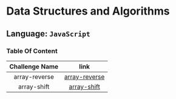 # Data Structures and Algorithms

## Language: `JavaScript`

### Table Of Content

| Challenge Name |                                                            link                                                             |
| :------------: | :-------------------------------------------------------------------------------------------------------------------------: |
| array-reverse  | [array-reverse](https://github.com/sayefdeen/data-structures-and-algorithms/tree/master/javascript/challenges/arrayReverse) |
|  array-shift   |   [array-shift](https://github.com/sayefdeen/data-structures-and-algorithms/tree/master/javascript/challenges/arrayShift)   |
